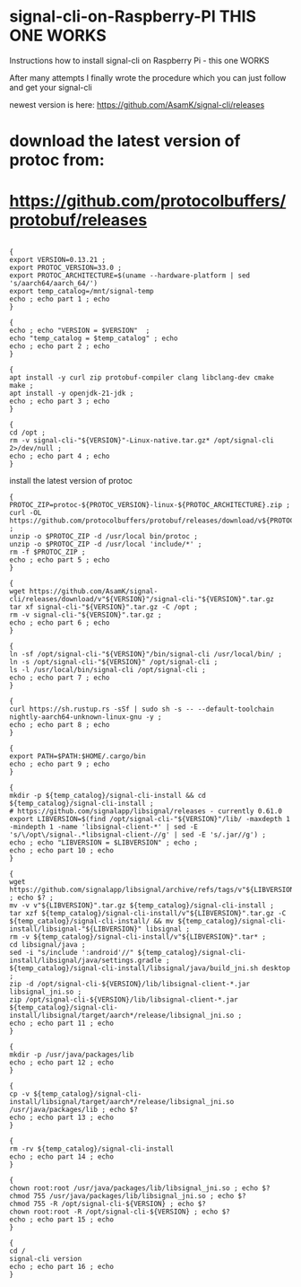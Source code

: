 # signal-cli-on-Raspberry-PI THIS ONE WORKS

Instructions how to install signal-cli on Raspberry Pi - this one WORKS

After many attempts I finally wrote the procedure which you can just follow and get your signal-cli 

 newest version is here: https://github.com/AsamK/signal-cli/releases
 # download the latest version of protoc from:
# https://github.com/protocolbuffers/protobuf/releases
```console

{
export VERSION=0.13.21 ;
export PROTOC_VERSION=33.0 ;
export PROTOC_ARCHITECTURE=$(uname --hardware-platform | sed 's/aarch64/aarch_64/')
export temp_catalog=/mnt/signal-temp
echo ; echo part 1 ; echo 
}

```

```console
{
echo ; echo "VERSION = $VERSION"  ;
echo "temp_catalog = $temp_catalog" ; echo 
echo ; echo part 2 ; echo 
}

```

```console
{
apt install -y curl zip protobuf-compiler clang libclang-dev cmake make ;
apt install -y openjdk-21-jdk ;
echo ; echo part 3 ; echo 
}

```

```console
{
cd /opt ;
rm -v signal-cli-"${VERSION}"-Linux-native.tar.gz* /opt/signal-cli 2>/dev/null ;
echo ; echo part 4 ; echo 
}

```

install the latest version of protoc
```console
{
PROTOC_ZIP=protoc-${PROTOC_VERSION}-linux-${PROTOC_ARCHITECTURE}.zip ;
curl -OL https://github.com/protocolbuffers/protobuf/releases/download/v${PROTOC_VERSION}/$PROTOC_ZIP ;
unzip -o $PROTOC_ZIP -d /usr/local bin/protoc ;
unzip -o $PROTOC_ZIP -d /usr/local 'include/*' ;
rm -f $PROTOC_ZIP ;
echo ; echo part 5 ; echo 
}

```

```console
{
wget https://github.com/AsamK/signal-cli/releases/download/v"${VERSION}"/signal-cli-"${VERSION}".tar.gz
tar xf signal-cli-"${VERSION}".tar.gz -C /opt ; 
rm -v signal-cli-"${VERSION}".tar.gz ;
echo ; echo part 6 ; echo 
}

```
```console
{
ln -sf /opt/signal-cli-"${VERSION}"/bin/signal-cli /usr/local/bin/ ;
ln -s /opt/signal-cli-"${VERSION}" /opt/signal-cli ;
ls -l /usr/local/bin/signal-cli /opt/signal-cli ;
echo ; echo part 7 ; echo 
}
```
```console
{
curl https://sh.rustup.rs -sSf | sudo sh -s -- --default-toolchain nightly-aarch64-unknown-linux-gnu -y ;
echo ; echo part 8 ; echo 
}
```

```console
{
export PATH=$PATH:$HOME/.cargo/bin
echo ; echo part 9 ; echo
}
```
```console
{
mkdir -p ${temp_catalog}/signal-cli-install && cd ${temp_catalog}/signal-cli-install ;
# https://github.com/signalapp/libsignal/releases - currently 0.61.0
export LIBVERSION=$(find /opt/signal-cli-"${VERSION}"/lib/ -maxdepth 1 -mindepth 1 -name 'libsignal-client-*' | sed -E 's/\/opt\/signal-.*libsignal-client-//g' | sed -E 's/.jar//g') ;
echo ; echo "LIBVERSION = $LIBVERSION" ; echo ;
echo ; echo part 10 ; echo
}
```
```console
{
wget https://github.com/signalapp/libsignal/archive/refs/tags/v"${LIBVERSION}".tar.gz ; echo $? ;
mv -v v"${LIBVERSION}".tar.gz ${temp_catalog}/signal-cli-install ;
tar xzf ${temp_catalog}/signal-cli-install/v"${LIBVERSION}".tar.gz -C ${temp_catalog}/signal-cli-install/ && mv ${temp_catalog}/signal-cli-install/libsignal-"${LIBVERSION}" libsignal ;
rm -v ${temp_catalog}/signal-cli-install/v"${LIBVERSION}".tar* ;
cd libsignal/java ;
sed -i "s/include ':android'//" ${temp_catalog}/signal-cli-install/libsignal/java/settings.gradle ;
${temp_catalog}/signal-cli-install/libsignal/java/build_jni.sh desktop ;
zip -d /opt/signal-cli-${VERSION}/lib/libsignal-client-*.jar libsignal_jni.so ;
zip /opt/signal-cli-${VERSION}/lib/libsignal-client-*.jar ${temp_catalog}/signal-cli-install/libsignal/target/aarch*/release/libsignal_jni.so ;
echo ; echo part 11 ; echo
}
```

```console
{
mkdir -p /usr/java/packages/lib
echo ; echo part 12 ; echo
}
```
```console
{
cp -v ${temp_catalog}/signal-cli-install/libsignal/target/aarch*/release/libsignal_jni.so /usr/java/packages/lib ; echo $?
echo ; echo part 13 ; echo
}
```
```console
{
rm -rv ${temp_catalog}/signal-cli-install
echo ; echo part 14 ; echo
}
```
```console
{
chown root:root /usr/java/packages/lib/libsignal_jni.so ; echo $?
chmod 755 /usr/java/packages/lib/libsignal_jni.so ; echo $?
chmod 755 -R /opt/signal-cli-${VERSION} ; echo $?
chown root:root -R /opt/signal-cli-${VERSION} ; echo $?
echo ; echo part 15 ; echo
}
```
```
{
cd /
signal-cli version
echo ; echo part 16 ; echo
}
```
